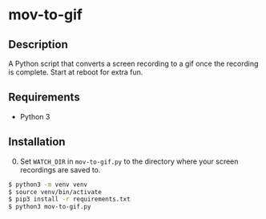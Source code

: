 # mov-to-gif

## Description

A Python script that converts a screen recording to a gif once the recording is complete. Start at reboot for extra fun.

## Requirements

-   Python 3

## Installation

0. Set `WATCH_DIR` in `mov-to-gif.py` to the directory where your screen recordings are saved to.

```bash
$ python3 -m venv venv
$ source venv/bin/activate
$ pip3 install -r requirements.txt
$ python3 mov-to-gif.py
```
